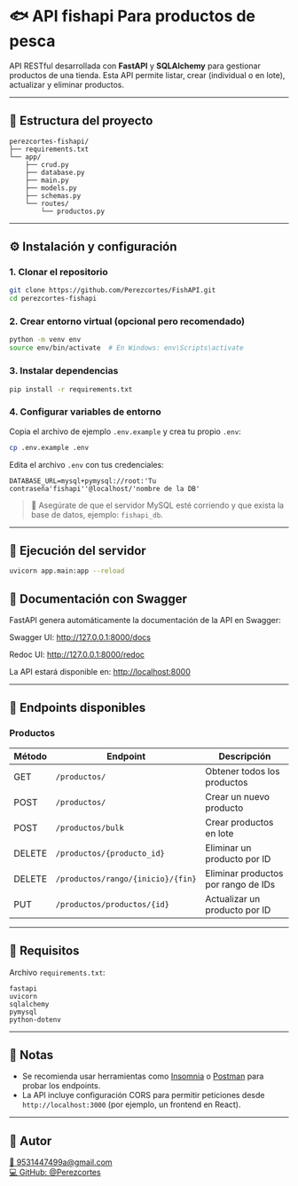 # 🐟 API fishapi Para productos de pesca 

API RESTful desarrollada con **FastAPI** y **SQLAlchemy** para gestionar productos de una tienda. Esta API permite listar, crear (individual o en lote), actualizar y eliminar productos.

---

## 📁 Estructura del proyecto

```
perezcortes-fishapi/
├── requirements.txt
└── app/
    ├── crud.py
    ├── database.py
    ├── main.py
    ├── models.py
    ├── schemas.py
    └── routes/
        └── productos.py
```

---

## ⚙️ Instalación y configuración

### 1. Clonar el repositorio

```bash
git clone https://github.com/Perezcortes/FishAPI.git
cd perezcortes-fishapi
```

### 2. Crear entorno virtual (opcional pero recomendado)

```bash
python -m venv env
source env/bin/activate  # En Windows: env\Scripts\activate
```

### 3. Instalar dependencias

```bash
pip install -r requirements.txt
```

### 4. Configurar variables de entorno

Copia el archivo de ejemplo `.env.example` y crea tu propio `.env`:

```bash
cp .env.example .env
```

Edita el archivo `.env` con tus credenciales:

```
DATABASE_URL=mysql+pymysql://root:'Tu contraseña'fishapi''@localhost/'nombre de la DB'
```

> 📌 Asegúrate de que el servidor MySQL esté corriendo y que exista la base de datos, ejemplo: `fishapi_db`.

---

## 🚀 Ejecución del servidor

```bash
uvicorn app.main:app --reload
```

## 🧪 Documentación con Swagger
FastAPI genera automáticamente la documentación de la API en Swagger:

Swagger UI: http://127.0.0.1:8000/docs

Redoc UI: http://127.0.0.1:8000/redoc



La API estará disponible en: [http://localhost:8000](http://localhost:8000)

---

## 🧪 Endpoints disponibles

### Productos

| Método | Endpoint                        | Descripción                            |
|--------|----------------------------------|----------------------------------------|
| GET    | `/productos/`                   | Obtener todos los productos            |
| POST   | `/productos/`                   | Crear un nuevo producto                |
| POST   | `/productos/bulk`               | Crear productos en lote                |
| DELETE | `/productos/{producto_id}`      | Eliminar un producto por ID            |
| DELETE | `/productos/rango/{inicio}/{fin}` | Eliminar productos por rango de IDs |
| PUT    | `/productos/productos/{id}`     | Actualizar un producto por ID          |

---

## 🧾 Requisitos

Archivo `requirements.txt`:

```
fastapi
uvicorn
sqlalchemy
pymysql
python-dotenv
```

---

## 📌 Notas

- Se recomienda usar herramientas como [Insomnia](https://insomnia.rest/) o [Postman](https://www.postman.com/) para probar los endpoints.
- La API incluye configuración CORS para permitir peticiones desde `http://localhost:3000` (por ejemplo, un frontend en React).

---

## 👤 Autor

[📧 9531447499a@gmail.com](mailto:9531447499a@gmail.com)  
[💻 GitHub: @Perezcortes](https://github.com/Perezcortes)
